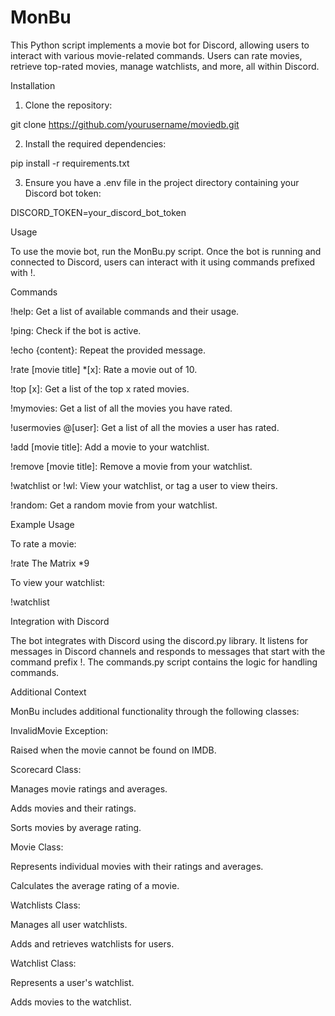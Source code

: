 # MonBu

This Python script implements a movie bot for Discord, allowing users to interact with various movie-related commands. Users can rate movies, retrieve top-rated movies, manage watchlists, and more, all within Discord.


Installation

1. Clone the repository:
   
git clone https://github.com/yourusername/moviedb.git

2. Install the required dependencies:
   
pip install -r requirements.txt

3. Ensure you have a .env file in the project directory containing your Discord bot token:
   
DISCORD_TOKEN=your_discord_bot_token



Usage

To use the movie bot, run the MonBu.py script. Once the bot is running and connected to Discord, users can interact with it using commands prefixed with !.

Commands

!help: Get a list of available commands and their usage.

!ping: Check if the bot is active.

!echo {content}: Repeat the provided message.

!rate [movie title] *[x]: Rate a movie out of 10.

!top [x]: Get a list of the top x rated movies.

!mymovies: Get a list of all the movies you have rated.

!usermovies @[user]: Get a list of all the movies a user has rated.

!add [movie title]: Add a movie to your watchlist.

!remove [movie title]: Remove a movie from your watchlist.

!watchlist or !wl: View your watchlist, or tag a user to view theirs.

!random: Get a random movie from your watchlist.



Example Usage

To rate a movie:

!rate The Matrix *9

To view your watchlist:

!watchlist


Integration with Discord

The bot integrates with Discord using the discord.py library. It listens for messages in Discord channels and responds to messages that start with the command prefix !. The commands.py script contains the logic for handling commands.


Additional Context

MonBu includes additional functionality through the following classes:

InvalidMovie Exception:

Raised when the movie cannot be found on IMDB.


Scorecard Class:

Manages movie ratings and averages.

Adds movies and their ratings.

Sorts movies by average rating.


Movie Class:

Represents individual movies with their ratings and averages.

Calculates the average rating of a movie.


Watchlists Class:

Manages all user watchlists.

Adds and retrieves watchlists for users.


Watchlist Class:

Represents a user's watchlist.

Adds movies to the watchlist.
